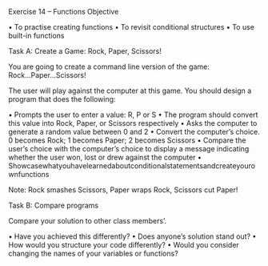 Exercise 14 – Functions Objective

• To practise creating functions
• To revisit conditional structures
• To use built-in functions

Task A: Create a Game: Rock, Paper, Scissors!

You are going to create a command line version of the game: Rock...Paper...Scissors!

The user will play against the computer at this game. You should design a program that does the following:

• Prompts the user to enter a value: R, P or S
• The program should convert this value into Rock, Paper, or Scissors respectively
• Asks the computer to generate a random value between 0 and 2
• Convert the computer’s choice. 0 becomes Rock; 1 becomes Paper; 2 becomes Scissors
• Compare the user’s choice with the computer’s choice to display a message indicating whether
the user won, lost or drew against the computer
• Showcasewhatyouhavelearnedaboutconditionalstatementsandcreateyourownfunctions

Note:
Rock smashes Scissors, Paper wraps Rock, Scissors cut Paper!

Task B: Compare programs

Compare your solution to other class members’.

• Have you achieved this differently?
• Does anyone’s solution stand out?
• How would you structure your code differently?
• Would you consider changing the names of your variables or functions?
